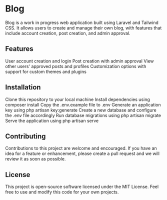 # Blog
Blog is a work in progress web application built using Laravel and Tailwind CSS. It allows users to create and manage their own blog, with features that include account creation, post creation, and admin approval.

## Features
User account creation and login
Post creation with admin approval
View other users' approved posts and profiles
Customization options with support for custom themes and plugins

## Installation
Clone this repository to your local machine
Install dependencies using composer install
Copy the .env.example file to .env
Generate an application key using php artisan key:generate
Create a new database and configure the .env file accordingly
Run database migrations using php artisan migrate
Serve the application using php artisan serve

## Contributing
Contributions to this project are welcome and encouraged. If you have an idea for a feature or enhancement, please create a pull request and we will review it as soon as possible.

## License
This project is open-source software licensed under the MIT License. Feel free to use and modify this code for your own projects.

